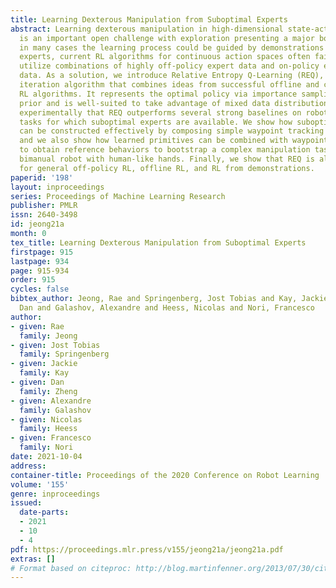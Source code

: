 ```yaml
---
title: Learning Dexterous Manipulation from Suboptimal Experts
abstract: Learning dexterous manipulation in high-dimensional state-action spaces
  is an important open challenge with exploration presenting a major bottleneck. Although
  in many cases the learning process could be guided by demonstrations or other suboptimal
  experts, current RL algorithms for continuous action spaces often fail to effectively
  utilize combinations of highly off-policy expert data and on-policy exploration
  data. As a solution, we introduce Relative Entropy Q-Learning (REQ), a simple policy
  iteration algorithm that combines ideas from successful offline and conventional
  RL algorithms. It represents the optimal policy via importance sampling from a learned
  prior and is well-suited to take advantage of mixed data distributions. We demonstrate
  experimentally that REQ outperforms several strong baselines on robotic manipulation
  tasks for which suboptimal experts are available. We show how suboptimal experts
  can be constructed effectively by composing simple waypoint tracking controllers,
  and we also show how learned primitives can be combined with waypoint controllers
  to obtain reference behaviors to bootstrap a complex manipulation task on a simulated
  bimanual robot with human-like hands. Finally, we show that REQ is also effective
  for general off-policy RL, offline RL, and RL from demonstrations.
paperid: '198'
layout: inproceedings
series: Proceedings of Machine Learning Research
publisher: PMLR
issn: 2640-3498
id: jeong21a
month: 0
tex_title: Learning Dexterous Manipulation from Suboptimal Experts
firstpage: 915
lastpage: 934
page: 915-934
order: 915
cycles: false
bibtex_author: Jeong, Rae and Springenberg, Jost Tobias and Kay, Jackie and Zheng,
  Dan and Galashov, Alexandre and Heess, Nicolas and Nori, Francesco
author:
- given: Rae
  family: Jeong
- given: Jost Tobias
  family: Springenberg
- given: Jackie
  family: Kay
- given: Dan
  family: Zheng
- given: Alexandre
  family: Galashov
- given: Nicolas
  family: Heess
- given: Francesco
  family: Nori
date: 2021-10-04
address:
container-title: Proceedings of the 2020 Conference on Robot Learning
volume: '155'
genre: inproceedings
issued:
  date-parts:
  - 2021
  - 10
  - 4
pdf: https://proceedings.mlr.press/v155/jeong21a/jeong21a.pdf
extras: []
# Format based on citeproc: http://blog.martinfenner.org/2013/07/30/citeproc-yaml-for-bibliographies/
---
```

